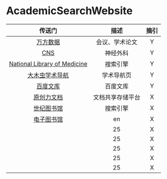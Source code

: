 # AcademicSearchWebsite

| 传送门 | 描述 | 摘引 |
|:---:|:---:|:---:|
| [万方数据](http://www.wanfangdata.com.cn/index.html) | 会议、学术论文 | Y |
| [CNS](https://www.cns.org/Default.aspx) | 神经外科 | Y |
| [National Library of Medicine](https://pubmed.ncbi.nlm.nih.gov/) | 搜索引擎 | Y |
| [大木虫学术导航](http://www.4243.net/) | 学术导航页 | Y |
| [百度文库](https://wenku.baidu.com/) | 百度文库 | Y |
| [原创力文档](https://max.book118.com/) | 文档共享存储平台 | X |
| [世纪图书馆](http://libgen.li/) | 搜索引擎 | X |
| [电子图书馆](https://b-ok.asia/?regionChanged=&redirect) | en | X |
| []() | 25 | X |
| []() | 25 | X |
| []() | 25 | X |
| []() | 25 | X |
| []() | 25 | X |
